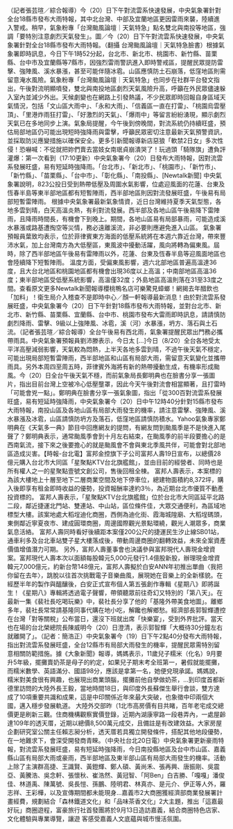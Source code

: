 （記者張芸瑄／綜合報導）今（20）日下午對流雲系快速發展，中央氣象署針對全台18縣市發布大雨特報，其中北台灣、中部及宜蘭地區更因雷雨來襲，陸續進入警戒。稍早，氣象粉專「台灣颱風論壇｜天氣特急」點名雙北與南投等地區，強調「要特別注意劇烈天氣發生」。圖／今（20）日下午對流雲系快速發展，中央氣象署針對全台18縣市發布大雨特報。（翻攝 台灣颱風論壇｜天氣特急臉書）根據氣象署即時訊息，今日下午1時52分起，台北市、新北市、桃園市、新竹縣、苗栗縣、台中市及宜蘭縣等7縣市，因強烈雷雨警訊進入即時警戒區，提醒民眾提防雷擊、強陣風、溪水暴漲，甚至可能伴隨冰雹。山區應慎防土石崩落，低窪地區則需留意淹水風險。氣象粉專「台灣颱風論壇｜天氣特急」也同步在社群平台發文指出，午後對流明顯噴發，雙北與南投地區劇烈天氣風險升高，呼籲在外民眾儘速躲入室內並減少外出。天候劇變也在網路上引發熱議，不少民眾即時回報自身區域天氣情況，包括「文山區大雨中」、「永和大雨」、「信義區一直在打雷」、「桃園烏雲壓頂」、「里港炸雨狂打雷」、「好激烈的天氣」、「爆雨中」等留言紛紛湧現，顯示劇烈天氣已在多地同步上演。氣象局提醒，今午後到傍晚間，對流系統仍持續旺盛，預估局部地區仍可能出現短時強降雨與雷擊，呼籲民眾密切注意最新天氣預警資訊，並採取防災應變措施以確保安全。更多引新聞報導新店惡狼「軟禁2日女」多次性侵！恐嚇喊：不從就把妳們賣去當妓女南珉貞崩潰哭了！玩過頭「騎隊旗」遭負評灌爆：第一次看到（17:10更新）中央氣象署今（20）日發布大雨特報，因對流雲系發展旺盛，易有短延時強降雨。「台北市」、「新北市」、「桃園市」、「新竹市」、「新竹縣」、「苗栗縣」、「台中市」、「彰化縣」、「南投縣」、[Newtalk新聞] 中央氣象署說明，823公投日受到熱帶低壓及周圍水氣影響，位處迎風面的花蓮、台東及恆春半島等東半部地區都有短暫陣雨，西半部地區則因對流發展旺盛，午後易有局部短暫雷陣雨。 根據中央氣象署最新氣象情資，近日台灣維持夏季天氣型態，各地多雲到晴，白天高溫炎熱，有利對流發展。西半部及各地山區午後易降下雷陣雨，且降雨時間長，有機會下到晚上。期間，各地山區易有局部暴雨，可能造成溪水暴漲或路基遭掏空等災情，務必遠離溪流，非必要則應避免進入山區。 氣象署預報員葉致均表示，位於菲律賓東方海面的低壓系統將在本週六靠近台灣，帶來豐沛水氣，加上台灣南方為大低壓區，東風波中擾動活躍，風向將轉為偏東風。屆時，除了西半部地區午後易有雷陣雨以外，花蓮、台東及恆春半島等迎風面地區也會陸續降下短暫陣雨。 溫度方面，受偏東風影響，週六北部地區普遍高溫達36度，且大台北地區和桃園地區都有機會出現36度以上高溫；中南部地區高溫36度；東半部地區受低壓系統影響，高溫僅32度；外島地區高溫則落在31至33度之間。查看原文更多Newtalk新聞報導櫻桃鴨名店可樂驚見蟑螂！網揭去年醋飲也「加料」！衛生局介入稽查不是即時中心／顏一軒報導最新消息！由於對流雲系發展旺盛，中央氣象署今（20）日下午針對18縣市發布大雨特報，並對台北市、新北市、新竹縣、苗栗縣、宜蘭縣、台中市、桃園市發布大雷雨即時訊息，請請慎防劇烈降雨、雷擊、9級以上強陣風、冰雹，溪（河）水暴漲，坍方、落石與土石流。（記者張芸瑄／綜合報導）全台午後易有西北雨，氣象署提醒民眾出門務必攜帶雨具。中央氣象署預報員劉沛滕表示，今日太 […]今日（8/20）全台各地受太平洋高壓減弱影響，天氣較為悶熱，上半天各地多雲到晴，不過午後天氣不穩定，可能出現局部短暫雷陣雨，西半部地區和山區有局部大雨，需留意天氣變化並攜帶雨具。另外本周四至周五時，菲律賓外海將有新的熱帶擾動生成，有機率形成颱風。今（20）日全台午後天氣不穩，而前氣象局長鄭明典也在臉書分享一張圖片，指出目前台灣上空被冷心低壓壟罩，因此今天午後對流會相當顯著，且打雷時「可能會兇一點」。鄭明典在臉書分享一張氣象圖，指出「從300百對流雲系發展旺盛，易有短延時強降雨，中央氣象署今（20）日中午12時40分針對15縣市發布大雨特報，南投山區及各地山區有局部大雨發生的機率，請注意雷擊、強陣風、溪水暴漲及冰雹，山區請慎防坍方及落石，低窪地區請慎防積水。Yahoo氣象專家鄭明典在《天氣多一典》節目中回應網友的提問，有網友問到颱風季是不是快進入尾聲了？鄭明典表示，通常颱風季會到十月左右結束，在颱風季的前半段要擔心的是西南氣流，接下來之後要擔心的就是颱風會不會與東北季風共伴，可能會對北部地區造成災害。【時報-台北電】富邦金控旗下子公司富邦人壽19日宣布，以總價28億元購入台北市大同區「星聚點KTV台北旗艦館」，並由目前的經營者、同時也是所有權人之一的星聚點壹號文創公司，售後回租全棟。 富邦人壽表示，本案標的為該大樓地上十層至地下二層商業空間及地下停車位，總建物面積約8,372坪，購入後即享有租金即時收益的優勢，投資報酬率達約3％，為近期台北市優質不動產投資標的。 富邦人壽表示，「星聚點KTV台北旗艦館」位於台北市大同區延平北路二段，鄰近捷運北門站、雙連站、中山站，區位條件佳，大眾交通便利，為區域地標型大樓。該案地處大稻埕迪化商圈，西側為迪化街、霞海城隍廟、大稻埕碼頭，東側鄰近寧夏夜市、建成圓環商圈，周邊國際觀光景點環繞，觀光人潮眾多，商業氣息活絡。 富邦人壽同時看好後續距本案僅200公尺的捷運民生汐止線SB01站，通車利多及台北車站雙子星大樓落成後，帶動周邊商圈的翻轉效益，未來全案資產價值增值潛力可期。 另外，富邦人壽董事會也決議參與富邦現代人壽現金增資案。富邦現代人壽本次以面額每股韓元5,000元發行1.4億股新股，辦理現金增資韓元7,000億元，約新台幣148億元，富邦人壽擬於白安ANN年初推出單曲〈我把你留在去年〉，跳脫以往首次挑戰電子音樂曲風，展現她在音樂上的全新樣貌。在經歷半年的製作與醞釀後，白安正式宣布個人第五張創作專輯《星期八》即將誕生！《星期八》專輯將透過電子聲響，帶領聽眾前往奇幻又特別的「第八天」。在最新一集《裴社長吃喝玩樂》中，裴社長分享了他的「基隆外帶美食地圖」。離鄉多年，裴社長常常請基隆同事代購在地小吃，解饞也解鄉愁。經濟部長郭智輝遭控在台灣「對等關稅」公布當日，還沒下班就出席「快樂宴」，受到外界批評。當天也在場的台北榮總院長陳威明今（20）日澄清，表示郭智輝「大概待30分鐘左右就離開了」。（記者：簡浩正）中央氣象署今（19）日下午2點40分發布大雨特報，指出對流雲系發展旺盛，全台12縣市有局部大雨發生的機率，提醒民眾需特別留意相關防範措施。據《大象新聞》報導，媽媽表示，11歲兒子糯米（化名）9月要升5年級，擺攤賣奶茶是母子的約定，如果兒子期末考全班第一，暑假就能擺攤，而糯米數學、英語滿分、國語98分，應該是拿第一名，她便兌現承諾。媽媽說，糯米對美食很有興趣，也展現出商業頭腦，擺攤前他自學做奶茶，...到印度首都新德里訪問的大陸外長王毅，當地時間18日，與印度外長蘇傑生舉行會談，雙方達成了10項重要共識和成果，這是中印關係近年來最大突破，也象徵中印兩個大國，邁入穩步發展軌道。 大陸外交部昨（1北市高房價有目共睹，百年老宅成交總價更是刷新三觀。住商機構觀察實價登錄，近期內湖康寧路一段巷弄內，一處屋齡達109年的透天厝，近期以總價8,500萬元成交，且備註是有改建效益。大家房屋企劃研究室公關主任賴志昶分析，透天厝若具獨立開發條件，搭配其他地段優勢，在一地難求下，會深受開發商青睞。（中央社台北20日電）中央氣象署更新豪雨特報，對流雲系發展旺盛，易有短延時強降雨，今日南投縣地區及台中市山區、嘉義縣山區有局部大雨或豪雨，西半部地區及東半部山區有局部大雨發生的機率。活動上除了主演群高捷、王識賢、黃鐙輝、鄭人碩、黃尚禾、張再興、唐振剛、吳震亞、黃騰浩、吳念軒、張懷秋、崔浩然、黃冠智、「阿Ben」白吉勝、「嘎嘎」潘俊佳、林道禹、陳萬號、吳長愷、孫鵬、陸明君、林真亦、是元介、伊正等人外，羅志祥、王彩樺，以及宣傳期間都未能現身...嘉義市2大商圈獲經濟部商業發展署計畫經費，規劃結合「森林鐵道文化」和「品味茶香文化」2大主題，推出「這嘉最好玩」商圈遊程，富豪旅行社首發團將於9月13日造訪嘉義，結合商圈特色店家、文化體驗與專業導覽，讓遊 客感受嘉義人文底蘊與城市慢活氛圍。
